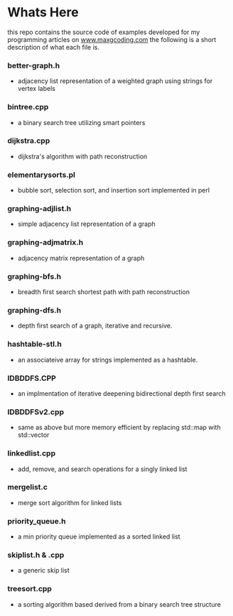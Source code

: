 # Whats Here
this repo contains the source code of examples developed for my programming articles
on www.maxgcoding.com the following is a short description of what each file is.

### better-graph.h       
- adjacency list representation of a weighted graph using strings for vertex labels
### bintree.cpp          
- a binary search tree utilizing smart pointers
### dijkstra.cpp         
- dijkstra's algorithm with path reconstruction
### elementarysorts.pl   
- bubble sort, selection sort, and insertion sort implemented in perl
### graphing-adjlist.h   
- simple adjacency list representation of a graph
### graphing-adjmatrix.h 
- adjacency matrix representation of a graph
### graphing-bfs.h       
- breadth first search shortest path with path reconstruction
### graphing-dfs.h       
- depth first search of a graph, iterative and recursive.
### hashtable-stl.h      
- an associateive array for strings implemented as a hashtable.
### IDBDDFS.CPP
- an implmentation of iterative deepening bidirectional depth first search
### IDBDDFSv2.cpp
- same as above but more memory efficient by replacing std::map with std::vector
### linkedlist.cpp       
- add, remove, and search operations for a singly linked list
### mergelist.c          
- merge sort algorithm for linked lists
### priority_queue.h     
- a min priority queue implemented as a sorted linked list
### skiplist.h & .cpp    
- a generic skip list
### treesort.cpp         
- a sorting algorithm based derived from a binary search tree structure
